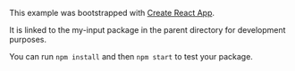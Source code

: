 This example was bootstrapped with [Create React App](https://github.com/facebook/create-react-app).

It is linked to the my-input package in the parent directory for development purposes.

You can run `npm install` and then `npm start` to test your package.
